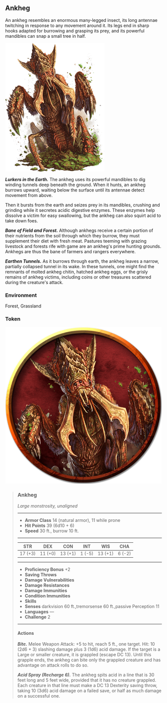 ## Ankheg
An ankheg resembles an enormous many-legged insect, its long antennae twitching in response to any movement around it. Its legs end in sharp hooks adapted for burrowing and grasping its prey, and its powerful mandibles can snap a small tree in half.

![](Ankheg.png)

***Lurkers in the Earth.*** The ankheg uses its powerful mandibles to dig winding tunnels deep beneath the ground. When it hunts, an ankheg burrows upward, waiting below the surface until its antennae detect movement from above.

Then it bursts from the earth and seizes prey in its mandibles, crushing and grinding while it secretes acidic digestive enzymes. These enzymes help dissolve a victim for easy swallowing, but the ankheg can also squirt acid to take down foes.

***Bane of Field and Forest.*** Although ankhegs receive a certain portion of their nutrients from the soil through which they burrow, they must supplement their diet with fresh meat. Pastures teeming with grazing livestock and forests rife with game are an ankheg's prime hunting grounds. Ankhegs are thus the bane of farmers and rangers everywhere.

***Earthen Tunnels.*** As it burrows through earth, the ankheg leaves a narrow, partially collapsed tunnel in its wake. In these tunnels, one might find the remnants of molted ankheg chitin, hatched ankheg eggs, or the grisly remains of ankheg victims, including coins or other treasures scattered during the creature's attack.

### Environment
Forest, Grassland

### Token
![](Ankheg-Token.png)

>### Ankheg
>*Large monstrosity, unaligned*
>___
>- **Armor Class** 14 (natural armor), 11 while prone
>- **Hit Points** 39 (6d10 + 6)
>- **Speed** 30 ft., burrow 10 ft.
>___
>|**STR**|**DEX**|**CON**|**INT**|**WIS**|**CHA**|
>|:---:|:---:|:---:|:---:|:---:|:---:|
>|17 (+3)|11 (+0)|13 (+1)|1 (-5)|13 (+1)|6 (-2)|
>
>___
>- **Proficiency Bonus** +2
>- **Saving Throws** 
>- **Damage Vulnerabilities** 
>- **Damage Resistances** 
>- **Damage Immunities** 
>- **Condition Immunities** 
>- **Skills** 
>- **Senses** darkvision 60 ft.,tremorsense 60 ft.,passive Perception 11
>- **Languages** —
>- **Challenge** 2
>___
>#### Actions
>***Bite.*** Melee Weapon Attack: +5 to hit, reach 5 ft., one target. Hit: 10 (2d6 + 3) slashing damage plus 3 (1d6) acid damage. If the target is a Large or smaller creature, it is grappled (escape DC 13). Until this grapple ends, the ankheg can bite only the grappled creature and has advantage on attack rolls to do so.
>
>***Acid Spray (Recharge 6).*** The ankheg spits acid in a line that is 30 feet long and 5 feet wide, provided that it has no creature grappled. Each creature in that line must make a DC 13 Dexterity saving throw, taking 10 (3d6) acid damage on a failed save, or half as much damage on a successful one.
>
